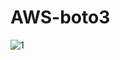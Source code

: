 # AWS-boto3


![1](https://user-images.githubusercontent.com/86624642/218364686-4e218996-fe08-41df-bbb7-bd003bafbf4c.jpg)
